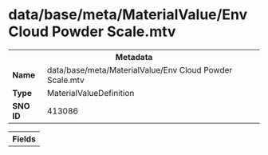 <h1>data/base/meta/MaterialValue/Env Cloud Powder Scale.mtv</h1><table><tr><th colspan="100%">Metadata</th></tr><tr><td><b>Name</b></td><td>data/base/meta/MaterialValue/Env Cloud Powder Scale.mtv</td></tr><tr><td><b>Type</b></td><td>MaterialValueDefinition</td></tr><tr><td><b>SNO ID</b></td><td>413086</td></tr></table>

<table><tr><th colspan="100%">Fields</th></tr></table>

